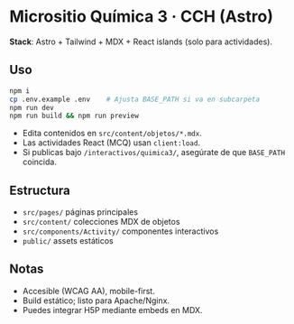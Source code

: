 # Micrositio Química 3 · CCH (Astro)

**Stack**: Astro + Tailwind + MDX + React islands (solo para actividades).

## Uso
```bash
npm i
cp .env.example .env    # Ajusta BASE_PATH si va en subcarpeta
npm run dev
npm run build && npm run preview
```

- Edita contenidos en `src/content/objetos/*.mdx`.
- Las actividades React (MCQ) usan `client:load`.
- Si publicas bajo `/interactivos/quimica3/`, asegúrate de que `BASE_PATH` coincida.

## Estructura
- `src/pages/` páginas principales
- `src/content/` colecciones MDX de objetos
- `src/components/Activity/` componentes interactivos
- `public/` assets estáticos

## Notas
- Accesible (WCAG AA), mobile-first.
- Build estático; listo para Apache/Nginx.
- Puedes integrar H5P mediante embeds en MDX.
